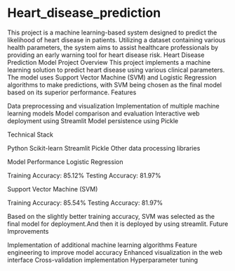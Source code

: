# Heart_disease_prediction
This project is a machine learning-based system designed to predict the likelihood of heart disease in patients. Utilizing a dataset containing various health parameters, the system aims to assist healthcare professionals by providing an early warning tool for heart disease risk.
Heart Disease Prediction Model
Project Overview
This project implements a machine learning solution to predict heart disease using various clinical parameters. The model uses Support Vector Machine (SVM) and Logistic Regression algorithms to make predictions, with SVM being chosen as the final model based on its superior performance.
Features

Data preprocessing and visualization
Implementation of multiple machine learning models
Model comparison and evaluation
Interactive web deployment using Streamlit
Model persistence using Pickle

Technical Stack

Python
Scikit-learn
Streamlit
Pickle
Other data processing libraries

Model Performance
Logistic Regression

Training Accuracy: 85.12%
Testing Accuracy: 81.97%

Support Vector Machine (SVM)

Training Accuracy: 85.54%
Testing Accuracy: 81.97%

Based on the slightly better training accuracy, SVM was selected as the final model for deployment.And then it is deployed by using streamlit.
Future Improvements

Implementation of additional machine learning algorithms
Feature engineering to improve model accuracy
Enhanced visualization in the web interface
Cross-validation implementation
Hyperparameter tuning

